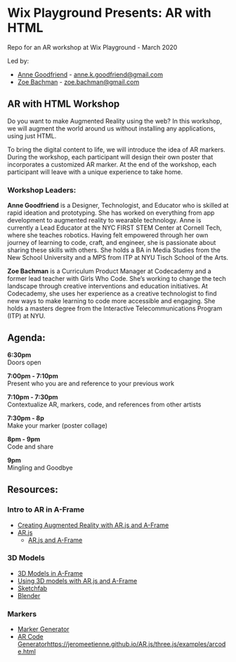 # Wix Playground Presents: AR with HTML
Repo for an AR workshop at Wix Playground - March 2020

Led by:
 - [Anne Goodfriend](https://www.annekgoodfriend.com/ ) - [anne.k.goodfriend@gmail.com](anne.k.goodfriend@gmail.com)
 - [Zoe Bachman](http://zoebachman.net) - [zoe.bachman@gmail.com](zoe.bachman@gmail.com)

## AR with HTML Workshop

Do you want to make Augmented Reality using the web? In this workshop, we will augment the world around us without installing any applications, using just HTML. 

To bring the digital content to life, we will introduce the idea of AR markers. During the workshop, each participant will design their own poster that incorporates a customized AR marker. At the end of the workshop, each participant will leave with a unique experience to take home.

### Workshop Leaders:

**Anne Goodfriend** is a Designer, Technologist, and Educator who is skilled at rapid ideation and prototyping. She has worked on everything from app development to augmented reality to wearable technology. Anne is currently a Lead Educator at the NYC FIRST STEM Center at Cornell Tech, where she teaches robotics. Having felt empowered through her own journey of learning to code, craft, and engineer, she is passionate about sharing these skills with others. She holds a BA in Media Studies from the New School University and a MPS from ITP at NYU Tisch School of the Arts.


**Zoe Bachman** is a Curriculum Product Manager at Codecademy and a former lead teacher with Girls Who Code. She’s working to change the tech landscape through creative interventions and education initiatives. At Codecademy, she uses her experience as a creative technologist to find new ways to make learning to code more accessible and engaging. She holds a masters degree from the Interactive Telecommunications Program (ITP) at NYU. 


## Agenda: 

**6:30pm**   
Doors open  

**7:00pm - 7:10pm**   
Present who you are and reference to your previous work

**7:10pm - 7:30pm**   
Contextualize AR, markers, code, and references from other artists

**7:30pm - 8p**   
Make your marker (poster collage)

**8pm - 9pm**   
Code and share  

**9pm**  
Mingling and Goodbye  


## Resources:

### Intro to AR in A-Frame
- [Creating Augmented Reality with AR.js and A-Frame](https://aframe.io/blog/arjs/#markers-presets-for-easier-configuration)
- [AR.js](https://github.com/jeromeetienne/AR.js)
  - [AR.js and A-Frame](https://github.com/jeromeetienne/AR.js/tree/master/aframe)

### 3D Models
- [3D Models in A-Frame](https://aframe.io/docs/0.8.0/introduction/models.html##sidebar)
- [Using 3D models with AR.js and A-Frame](https://medium.com/@akashkuttappa/using-3d-models-with-ar-js-and-a-frame-84d462efe498)
- [Sketchfab]()
- [Blender]()

### Markers
- [Marker Generator](https://jeromeetienne.github.io/AR.js/three.js/examples/marker-training/examples/generator.html)
- [AR Code Generator]()https://jeromeetienne.github.io/AR.js/three.js/examples/arcode.html


